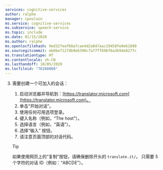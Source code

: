 ```yaml
---
services: cognitive-services
author: ralphe
manager: cpoulain
ms.service: cognitive-services
ms.subservice: speech-service
ms.topic: include
ms.date: 01/15/2020
ms.author: ralphe
ms.openlocfilehash: 9ed32feaf68a7cae4d2a847aac19458fe0e61890
ms.sourcegitcommit: eb6bef1274b9e6390c7a77ff69bf6a3b94e827fc
ms.translationtype: HT
ms.contentlocale: zh-CN
ms.lasthandoff: 10/05/2020
ms.locfileid: "76268008"
---
```

3. 需要创建一个可加入的会话：
    1. 启动浏览器并导航到：[https://translator.microsoft.com](https://translator.microsoft.com)。
    1. 单击“开始对话”。
    1. 使用任何可用选项登录。
    1. 键入名称（例如，“The host”）。
    1. 选择语言（例如，“英语”）。
    1. 选择“输入”  按钮。
    1. 请注意页面顶部的对话代码。

    > [!TIP]
    > 如果使用网页上的“复制”按钮，请确保删除开头的 `translate.it/`。 只需要 5 个字符的对话 ID（例如：“ABCDE”）。

